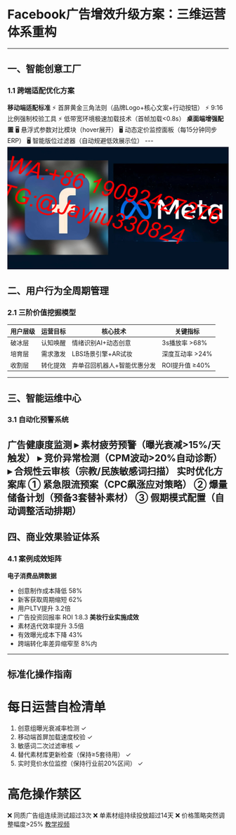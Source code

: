 
# Facebook广告增效升级方案：三维运营体系重构
---
## 一、智能创意工厂
### 1.1 跨端适配优化方案
**移动端适配标准**
⚡ 首屏黄金三角法则（品牌Logo+核心文案+行动按钮）
⚡ 9:16比例强制校验工具
⚡ 低带宽环境极速加载技术（首帧加载<0.8s）
**桌面端增强配置**
🖥 悬浮式参数对比模块（hover展开）
🖥 动态定价监控面板（每15分钟同步ERP）
🖥 智能版位过滤器（自动规避低效展示位）
---![替代文字](7475612514f6d25d7155231cee0816db.jpg)
## 二、用户行为全周期管理
### 2.1 三阶价值挖掘模型
| 用户层级 | 运营目标       | 核心技术                       | 关键指标             |
|----------|----------------|--------------------------------|----------------------|
| 破冰层   | 认知唤醒       | 情绪识别AI+动态创意            | 3s播放率 >68%        |
| 培育层   | 需求激发       | LBS场景引擎+AR试妆             | 深度互动率 >24%      |
| 收割层   | 转化提效       | 弃单召回机器人+智能优惠分发    | ROI提升值 ≥40%       |
---
## 三、智能运维中心
### 3.1 自动化预警系统
**广告健康度监测**
▸ 素材疲劳预警（曝光衰减>15%/天触发）
▸ 竞价异常检测（CPM波动>20%自动诊断）
▸ 合规性云审核（宗教/民族敏感词扫描）
**实时优化方案库**
① 紧急限流预案（CPC飙涨应对策略）
② 爆量储备计划（预备3套替补素材）
③ 假期模式配置（自动调整活动排期）
---
## 四、商业效果验证体系
### 4.1 案例成效矩阵
**电子消费品牌数据**
- 创意制作成本降低 58%
- 新客获取周期缩短 62%
- 用户LTV提升 3.2倍
- 广告投资回报率 ROI 1:8.3
**美妆行业实施成效**
- 素材迭代效率提升 3.5倍
- 有效曝光成本下降 43%
- 跨端转化率差异缩窄至 8%内
---
## 标准化操作指南

# 每日运营自检清单
1. 创意组曝光衰减率检测 ✓
2. 移动端首屏加载速度校验 ✓ 
3. 敏感词二次过滤审核 ✓
4. 替代素材库更新检查（保持≥5套待用） ✓
5. 实时竞价水位监控（保持行业前20%区间） ✓
# 高危操作禁区
❌ 同质广告组连续测试超过3次
❌ 单素材组持续投放超过14天
❌ 价格策略突然调整幅度>25%
[教学视频](https://youtube.com/shorts/NFfIgZJICpE)
```
```
